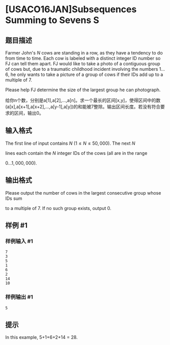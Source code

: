 # [USACO16JAN]Subsequences Summing to Sevens S

## 题目描述

Farmer John's $N$ cows are standing in a row, as they have a tendency to do from time to time.  Each cow is labeled with a distinct integer ID number so FJ can tell them apart. FJ would like to take a photo of a contiguous group of cows but, due to a traumatic  childhood incident involving the numbers $1 \ldots 6$, he only wants to take a picture of a group of cows if their IDs add up to a multiple of 7.


Please help FJ determine the size of the largest group he can photograph.

给你n个数，分别是a[1],a[2],...,a[n]。求一个最长的区间[x,y]，使得区间中的数(a[x],a[x+1],a[x+2],...,a[y-1],a[y])的和能被7整除。输出区间长度。若没有符合要求的区间，输出0。



## 输入格式

The first line of input contains $N$ ($1 \leq N \leq 50,000$).  The next $N$

lines each contain the $N$ integer IDs of the cows (all are in the range

$0 \ldots 1,000,000$).


## 输出格式

Please output the number of cows in the largest consecutive group whose IDs sum

to a multiple of 7.  If no such group exists, output 0.


## 样例 #1

### 样例输入 #1
```
7
3
5
1
6
2
14
10
```

### 样例输出 #1

```
5
```

## 提示

In this example, 5+1+6+2+14 = 28.


